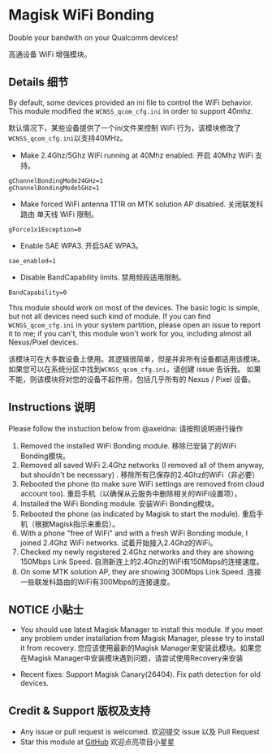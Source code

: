 # Magisk WiFi Bonding

Double your bandwith on your Qualcomm devices!

高通设备 WiFi 增强模块。

## Details 细节

By default, some devices provided an ini file to control the WiFi behavior. This module modified the `WCNSS_qcom_cfg.ini` in order to support 40mhz.

默认情况下，某些设备提供了一个ini文件来控制 WiFi 行为，该模块修改了`WCNSS_qcom_cfg.ini`以支持40MHz。

- Make 2.4Ghz/5Ghz WiFi running at 40Mhz enabled. 开启 40Mhz WiFi 支持。
```
gChannelBondingMode24GHz=1
gChannelBondingMode5GHz=1
```

- Make forced WiFi antenna 1T1R on MTK solution AP disabled. 关闭联发科路由 单天线 WiFi 限制。
```
gForce1x1Exception=0
```

- Enable SAE WPA3. 开启SAE WPA3。
```
sae_enabled=1
```

- Disable BandCapability limits. 禁用频段适用限制。
```
BandCapability=0
```

This module should work on most of the devices. The basic logic is simple, but not all devices need such kind of module. If you can find `WCNSS_qcom_cfg.ini` in your system partition, please open an issue to report it to me; if you can't, this module won't work for you, including almost all Nexus/Pixel devices.

该模块可在大多数设备上使用。其逻辑很简单，但是并非所有设备都适用该模块。如果您可以在系统分区中找到`WCNSS_qcom_cfg.ini`，请创建 issue 告诉我。 如果不能，则该模块将对您的设备不起作用，包括几乎所有的 Nexus / Pixel 设备。

## Instructions 说明

Please follow the instuction below from @axeldna: 请按照说明进行操作

1. Removed the installed WiFi Bonding module. 
移除已安装了的WiFi Bonding模块。
2. Removed all saved WiFi 2.4Ghz networks (I removed all of them anyway, but shouldn't be necessary) .
移除所有已保存的2.4Ghz的WiFi（非必要）
3. Rebooted the phone (to make sure WiFi settings are removed from cloud account too). 
重启手机（以确保从云服务中删除相关的WiFi设置项）。
4. Installed the WiFi Bonding module. 安装WiFi Bonding模块。
5. Rebooted the phone (as indicated by Magisk to start the module). 
重启手机（根据Magisk指示来重启）。
6. With a phone "free of WiFi" and with a fresh WiFi Bonding module, I joined 2.4Ghz WiFi networks. 
试着开始接入2.4Ghz的WiFi。
7. Checked my newly registered 2.4Ghz networks and they are showing 150Mbps Link Speed.
自测新连上的2.4Ghz的WiFi有150Mbps的连接速度。
8. On some MTK solution AP, they are showing 300Mbps Link Speed.
连接一些联发科路由的WiFi有300Mbps的连接速度。

## NOTICE 小贴士

* You should use latest Magisk Manager to install this module. If you meet any problem under installation from Magisk Manager, please try to install it from recovery. 您应该使用最新的Magisk Manager来安装此模块。如果您在Magisk Manager中安装模块遇到问题，请尝试使用Recovery来安装

* Recent fixes: 
Support Magisk Canary(26404).
Fix path detection for old devices.


## Credit & Support 版权及支持
* Any issue or pull request is welcomed. 欢迎提交 issue 以及 Pull Request
* Star this module at [GitHub](https://github.com/Magisk-Modules-Repo/wifi-bonding) 欢迎点亮项目小星星
